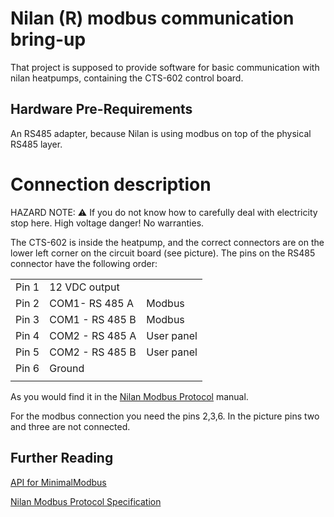 # Nilan (R) modbus communication bring-up
That project is supposed to provide software for basic communication with nilan heatpumps, containing the CTS-602 control board.

## Hardware Pre-Requirements
An RS485 adapter, because Nilan is using modbus on top of the physical RS485 layer.

# Connection description
HAZARD NOTE:
:warning: If you do not know how to carefully deal with electricity stop here. 
High voltage danger! No warranties.

The CTS-602 is inside the heatpump, and the correct connectors are on the
lower left corner on the circuit board (see picture). 
The pins on the RS485 connector have the following order: 

| | | |
|---|---|---|
| Pin 1	| 12 VDC output | |
| Pin 2	| COM1- RS 485 A | Modbus |
| Pin 3	| COM1 - RS 485 B | Modbus |
| Pin 4	| COM2 - RS 485 A | User panel |
| Pin 5	| COM2 - RS 485 B | User panel |
| Pin 6	| Ground |
| | |



As you would find it in the [Nilan Modbus Protocol](http://reader.livedition.dk/nilan/272/) manual. 
<!-- MOD-BUS-CTS602-GB.pdf --> 

For the modbus connection you need the pins 2,3,6. 
In the picture pins two and three are not connected.



## Further Reading
[API for MinimalModbus](https://minimalmodbus.readthedocs.io/en/master/apiminimalmodbus.html#minimalmodbus.Instrument.read_register)


[Nilan Modbus Protocol Specification](http://de.nilan.dk/startseite/download/archiv?Folder=%2fCTS+602)
